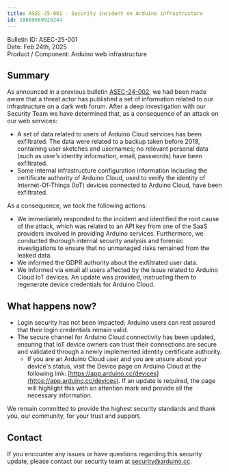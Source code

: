 ```yaml
---
title: ASEC-25-001 - Security incident on Arduino infrastructure
id: 18669669929244
---
```


Bulletin ID: ASEC-25-001  
Date: Feb 24th, 2025  
Product / Component: Arduino web infrastructure

## Summary

As announced in a previous bulletin [ASEC-24-002](https://support.arduino.cc/hc/en-us/articles/17406271222684-ASEC-24-002-Security-incident-on-Arduino-infrastructure), we had been made aware that a threat actor has published a set of information related to our infrastructure on a dark web forum. After a deep investigation with our Security Team we have determined that, as a consequence of an attack on our web services:

* A set of data related to users of Arduino Cloud services has been exfiltrated. The data were related to a backup taken before 2018, containing user sketches and usernames; no relevant personal data (such as user’s identity information, email, passwords) have been exfiltrated.
* Some internal infrastructure configuration information including the certificate authority of Arduino Cloud, used to verify the identity of Internet-Of-Things (IoT) devices connected to Arduino Cloud, have been exfiltrated.

As a consequence, we took the following actions:

* We immediately responded to the incident and identified the root cause of the attack, which was related to an API key from one of the SaaS providers involved in providing Arduino services. Furthermore, we conducted thorough internal security analysis and forensic investigations to ensure that no unmanaged risks remained from the leaked data.
* We informed the GDPR authority about the exfiltrated user data.
* We informed via email all users affected by the issue related to Arduino Cloud IoT devices. An update was provided, instructing them to regenerate device credentials for Arduino Cloud.

## What happens now?

* Login security has not been impacted; Arduino users can rest assured that their login credentials remain valid.
* The secure channel for Arduino Cloud connectivity has been updated, ensuring that IoT device owners can trust their connections are secure and validated through a newly implemented identity certificate authority.
  * If you are an Arduino Cloud user and you are unsure about your device's status, visit the Device page on Arduino Cloud at the following link: [https://app.arduino.cc/devices](https://app.arduino.cc/devices). If an update is required, the page will highlight this with an attention mark and provide all the necessary information.

We remain committed to provide the highest security standards and thank you, our community, for your trust and support.

## Contact

If you encounter any issues or have questions regarding this security update, please contact our security team at security@arduino.cc.
